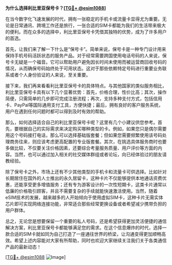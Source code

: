 **为什么选择利比里亚保号卡？[[TG💪+ @esim1088](https://t.me/s/esim1088)]**

在当今数字化飞速发展的时代，拥有一张稳定的手机卡或流量卡显得尤为重要。无论是日常通讯、跨境工作还是旅行，一张合适的SIM卡都能为我们的生活带来极大的便利。而在众多的选择中，利比里亚保号卡凭借其独特的优势，成为了许多用户的首选。

首先，让我们来了解一下什么是“保号卡”。简单来说，保号卡是一种专门设计用来保持手机号码活跃状态的服务产品。对于经常需要跨国使用电话号码的人来说，保号卡无疑是一个福音。它可以帮助用户避免因长时间未使用而被运营商回收号码的情况，从而确保号码始终处于可用状态。这对于那些依赖特定号码进行重要业务联系或者个人身份验证的人来说，至关重要。

接下来，我们再来看看利比里亚保号卡的具体特点。与其他国家的类似服务相比，利比里亚保号卡具有以下几个显著优势：首先，价格合理，性价比高；其次，操作简便，只需简单的几步即可完成注册流程；再次，支持多种支付方式，包括信用卡、PayPal等国际通用支付工具，方便快捷；最后，拥有良好的客户服务系统，用户在遇到任何问题时都可以得到及时有效的帮助。

那么，如何选择适合自己的利比里亚保号卡呢？这里有几个小建议供您参考。首先，要根据自己的实际需求来决定购买哪种类型的卡。例如，如果您只是偶尔需要用这个号码接打电话，那么可以选择基础版套餐；但如果您需要频繁使用该号码处理商务往来，则应该考虑更高配置的专业版套餐。其次，在挑选具体服务商时也要多做比较，不仅要关注价格因素，还要综合考量服务质量、用户评价等方面的内容。当然，也可以通过加入相关的社交媒体群组或者论坛，向已经体验过的朋友请教经验。

除了保号卡之外，市场上还有不少其他类型的手机卡和流量卡可供选择。比如针对长期居住在国外的人士推出的永久居留卡，这种卡片不仅能够提供本地通话资费优惠，还能享受更多增值服务；还有专为游客设计的一次性短期卡，这类卡片通常以低廉的价格吸引顾客，并且不需要复杂的手续就能快速激活使用。当然，随着eSIM技术的发展，越来越多的人开始倾向于使用虚拟SIM卡，这种卡片无需实体芯片即可实现网络连接功能，非常适合那些经常更换设备或者希望减少携带负担的用户群体。

总之，无论您是想要保留一个重要的私人号码，还是希望获得更加灵活便捷的通信解决方案，利比里亚保号卡都能够满足您的需求。在这个信息爆炸的时代，选择一款合适的SIM卡就如同为自己打造了一座通往世界的桥梁，让沟通变得更加顺畅高效。希望上述内容能对大家有所帮助，同时也欢迎大家继续关注我们关于各类通信产品的最新动态！

[[TG💪+ @esim1088](https://t.me/s/esim1088) ![Image](https://i.postimg.cc/4NQfJmqS/Snipaste-2025-05-13-00-14-12.png)]